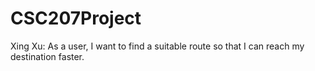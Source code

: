 # CSC207Project

Xing Xu: As a user, I want to find a suitable route so that I can reach my destination faster.
